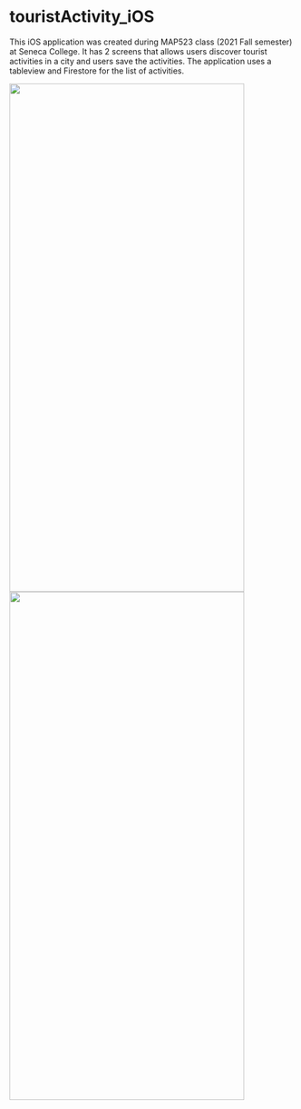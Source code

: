 # touristActivity_iOS

This iOS application was created during MAP523 class (2021 Fall semester) at Seneca College.
It has 2 screens that allows users discover tourist activities in a city and users save the activities.
The application uses a tableview and Firestore for the list of activities. 


<img src="https://user-images.githubusercontent.com/63859856/187792643-951e6352-762b-40fe-b4cc-626d82a04fab.png" width="414" height="896">

<img src="https://user-images.githubusercontent.com/63859856/187792742-f65fb171-f05d-4277-b4f9-4ea62ad803a8.png" width="414" height="896">
